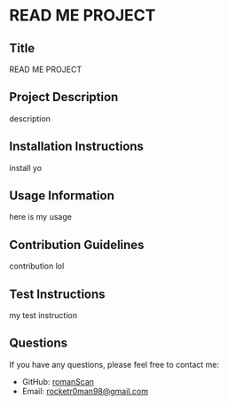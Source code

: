 # READ ME PROJECT

  

## Title
READ ME PROJECT

## Project Description
description

## Installation Instructions
install yo

## Usage Information
here is my usage

## Contribution Guidelines
contribution lol

## Test Instructions
my test instruction

## Questions
If you have any questions, please feel free to contact me:
- GitHub: [romanScan](https://github.com/romanScan)
- Email: rocketr0man98@gmail.com
